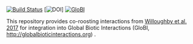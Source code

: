 [![Build Status](https://travis-ci.com/globalbioticinteractions/template-dataset.svg)](https://travis-ci.com/globalbioticinteractions/template-dataset) [![DOI](10.3390/d9030035)] [![GloBI](https://api.globalbioticinteractions.org/interaction.svg?accordingTo=globi:globalbioticinteractions/template-dataset)](https://globalbioticinteractions.org/?accordingTo=globi:globalbioticinteractions/template-dataset) 

This repository provides co-roosting interactions from [Willoughby et al. 2017](https://www.mdpi.com/1424-2818/9/3/35) for integration into Global Biotic Interactions (GloBI, http://globalbioticinteractions.org) .
